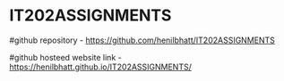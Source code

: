 # IT202ASSIGNMENTS

#github repository - https://github.com/henilbhatt/IT202ASSIGNMENTS

#github hosteed website link - https://henilbhatt.github.io/IT202ASSIGNMENTS/
